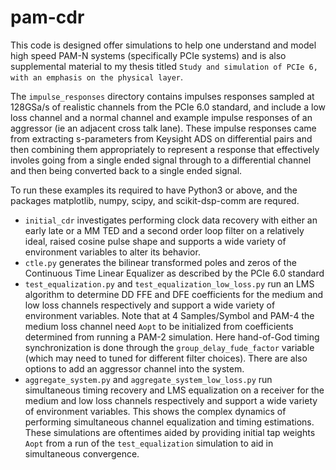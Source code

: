 # pam-cdr

This code is designed offer simulations to help one understand and model high speed PAM-N systems (specifically PCIe systems) and is also supplemental material to my thesis titled `Study and simulation of PCIe 6, with an emphasis on the physical layer`.

The `impulse_responses` directory contains impulses responses sampled at 128GSa/s of realistic channels from the PCIe 6.0 standard, and include a low loss channel
and a normal channel and example impulse responses of an aggressor (ie an adjacent cross talk lane). These impulse responses came from extracting s-parameters from
Keysight ADS on differential pairs and then combining them appropriately to represent a response that effectively involes going from a single ended signal through to a differential channel and then being converted
back to a single ended signal.

To run these examples its required to have Python3 or above, and the packages matplotlib, numpy, scipy, and scikit-dsp-comm are requred.

- `initial_cdr` investigates performing clock data recovery with either an early late or a MM TED and a second order loop filter on a relatively ideal, raised cosine pulse shape and supports a wide variety of environment variables to alter its behavior.
- `ctle.py` generates the bilinear transformed poles and zeros of the Continuous Time Linear Equalizer as described by the PCIe 6.0 standard
- `test_equalization.py` and `test_equalization_low_loss.py` run an LMS algorithm to determine DD FFE and DFE coefficients for the medium and low loss  channels respectively and support a wide variety of environment variables. Note that at 4 Samples/Symbol and PAM-4 the medium loss channel need `Aopt` to be initialized from coefficients determined from running a PAM-2 simulation.
Here hand-of-God timing synchronization is done through the `group_delay_fude_factor` variable (which may need to tuned for different filter choices). There are also options to add an aggressor channel into the system.
- `aggregate_system.py` and `aggregate_system_low_loss.py` run simultaneous timing recovery and LMS equalization on a receiver for the medium and low loss channels respectively and support a wide variety of environment variables. This shows the complex dynamics of performing simultaneous channel equalization and timing estimations. These simulations are oftentimes aided by
providing initial tap weights `Aopt` from a run of the `test_equalization` simulation to aid in simultaneous convergence.
